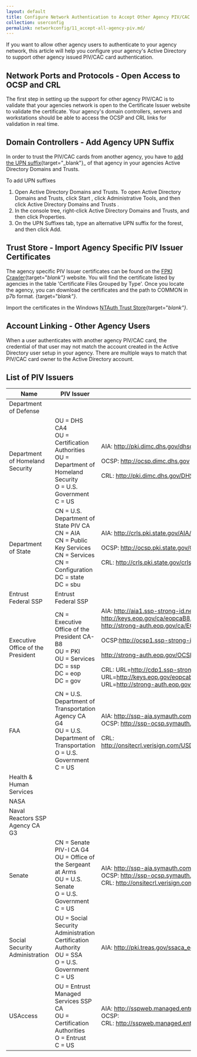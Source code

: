 ```yaml
---
layout: default
title: Configure Network Authentication to Accept Other Agency PIV/CAC cards
collection: userconfig
permalink: networkconfig/11_accept-all-agency-piv.md/
---
```


If you want to allow other agency users to authenticate to your agency network, this article will help you configure your agency's Active Directory to support other agency issued PIV/CAC card authentication.

## Network Ports and Protocols - Open Access to OCSP and CRL

The first step in setting up the support for other agency PIV/CAC is to validate that your agencies network is open to the Certificate Issuer website to validate the certificate. Your agency's domain controllers, servers and workstations should be able to access the OCSP and CRL links for validation in real time.

## Domain Controllers - Add Agency UPN Suffix

In order to trust the PIV/CAC cards from another agency, you have to [add the UPN suffix](https://technet.microsoft.com/en-us/library/cc772007(v=ws.11).aspx){target="_blank"}_ of that agency in your agencies Active Directory Domains and Trusts.

To add UPN suffixes

1. Open Active Directory Domains and Trusts. To open Active Directory Domains and Trusts, click Start , click Administrative Tools, and then click Active Directory Domains and Trusts .
2. In the console tree, right-click Active Directory Domains and Trusts, and then click Properties.
3. On the UPN Suffixes tab, type an alternative UPN suffix for the forest, and then click Add.

## Trust Store - Import Agency Specific PIV Issuer Certificates

The agency specific PIV Issuer certificates can be found on the [FPKI Crawler](https://fpki-graph.fpki-lab.gov/crawler/){target="_blank"}_ website. You will find the certificate listed by agencies in the table 'Certificate Files Grouped by Type'. Once you locate the agency, you can download the certificates and the path to COMMON in p7b format.
{target="_blank"}_.

Import the certificates in the Windows [NTAuth Trust Store](https://piv.idmanagement.gov/networkconfig/trustedroots/){target="_blank"}_.

## Account Linking - Other Agency Users

When a user authenticates with another agency PIV/CAC card, the credential of that user may not match the account created in the Active Directory user setup in your agency. There are multiple ways to match that PIV/CAC card owner to the Active Directory account.

## List of PIV Issuers

| Name | PIV Issuer  | Links |
|------|-------------|-------|
|Department of Defense|||
|Department of Homeland Security|OU = DHS CA4<br>OU = Certification Authorities<br>OU = Department of Homeland Security<br>O = U.S. Government<br>C = US|AIA: http://pki.dimc.dhs.gov/dhsca_ee_aia.p7c<br/><br/>OCSP: http://ocsp.dimc.dhs.gov<br/><br/>CRL: http://pki.dimc.dhs.gov/DHS_CA1.crl |
|Department of State|CN = U.S. Department of State PIV CA<br/>CN = AIA<br/>CN = Public Key Services<br/>CN = Services<br/>CN = Configuration<br/>DC = state<br/>DC = sbu<br/>|AIA: http://crls.pki.state.gov/AIA/CertsIssuedToDoSPIVCA.p7c<br/><br/>OCSP: http://ocsp.pki.state.gov/OCSP/DoSOCSPResponder<br/><br/>CRL: http://crls.pki.state.gov/crls/DoSADPKIPIVCA.crl|
|Entrust Federal SSP|Entrust Federal SSP||
|Executive Office of the President|CN = Executive Office of the President CA-B8<br/>OU = PKI<br/>OU = Services<br/>DC = ssp<br/>DC = eop<br/>DC = gov<br/>|AIA: http://aia1.ssp-strong-id.net/CA/EOP-SSP-CA-B8.p7c<br/>http://keys.eop.gov/ca/eopcaB8.p7c<br/>http://strong-auth.eop.gov/ca/EOP-SSP-CA-B8.p7c<br/><br/>OCSP:http://ocsp1.ssp-strong-id.net/EOP-SSP-CA-B8/<br/><br/>http://strong-auth.eop.gov/OCSP/<br/><br/>CRL: URL=http://cdp1.ssp-strong-id.net/CDP/EOP-SSP-CA-B8.crl<br/>URL=http://keys.eop.gov/eopcab8.crl<br/>URL=http://strong-auth.eop.gov/CRL/EOP-SSP-CA-B8.crl<br/>|
|FAA|CN = U.S. Department of Transportation Agency CA G4<br/>OU = U.S. Department of Transportation<br/>O = U.S. Government<br/>C = US|AIA:  http://ssp-aia.symauth.com/SSP/DoT_Agency_G4.p7c<br/>OCSP:  http://ssp-ocsp.symauth.com<br/><br/>CRL: http://onsitecrl.verisign.com/USDepartmentofTransportationFAAPIVG4/LatestCRL.crl|
|Health & Human Services|||
|NASA|||
|Naval Reactors SSP Agency CA G3|||
|Senate|CN = Senate PIV-I CA G4<br/>OU = Office of the Sergeant at Arms<br/>OU = U.S. Senate<br/>O = U.S. Government<br/>C = US|AIA: http://ssp-aia.symauth.com/VTNSSP/USSenate-PIV-I-G4.p7c<br/>OCSP: http://ssp-ocsp.symauth.com<br/>CRL: http://onsitecrl.verisign.com/USSenateSSPPIVIG4PROD/LatestCRL.crl|
|Social Security Administration|OU = Social Security Administration Certification Authority<br/>OU = SSA<br/>O = U.S. Government<br/>C = US|AIA: http://pki.treas.gov/ssaca_ee_aia.p7c|
|USAccess|OU = Entrust Managed Services SSP CA <br>OU = Certification Authorities<br> O = Entrust<br> C = US | AIA: http://sspweb.managed.entrust.com/AIA/CertsIssuedToEMSSSPCA.p7c<br> OCSP:<br>  CRL: http://sspweb.managed.entrust.com/CRLs/EMSSSPCA2.crl |
